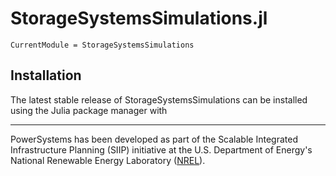 # StorageSystemsSimulations.jl

```@meta
CurrentModule = StorageSystemsSimulations
```

## Installation

The latest stable release of StorageSystemsSimulations can be installed using the Julia package manager with

* * *

PowerSystems has been developed as part of the Scalable Integrated Infrastructure Planning
(SIIP) initiative at the U.S. Department of Energy's National Renewable Energy
Laboratory ([NREL](https://www.nrel.gov/)).
